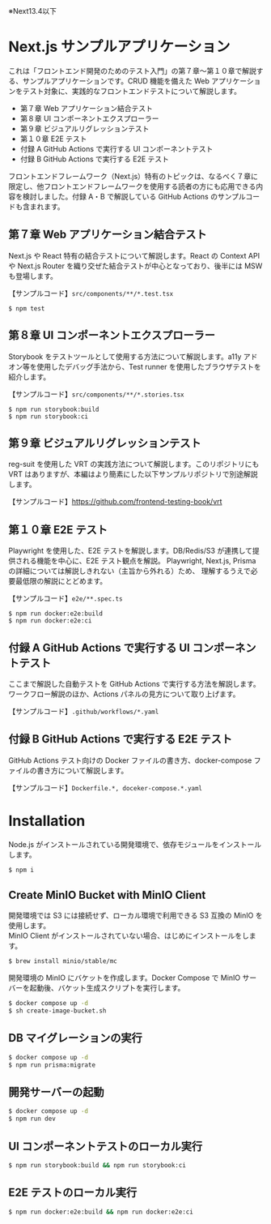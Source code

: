 ※Next13.4以下

# Next.js サンプルアプリケーション

これは「フロントエンド開発のためのテスト入門」の第７章〜第１０章で解説する、サンプルアプリケーションです。CRUD 機能を備えた Web アプリケーションをテスト対象に、実践的なフロントエンドテストについて解説します。

- 第７章 Web アプリケーション結合テスト
- 第８章 UI コンポーネントエクスプローラー
- 第９章 ビジュアルリグレッションテスト
- 第１０章 E2E テスト
- 付録 A GitHub Actions で実行する UI コンポーネントテスト
- 付録 B GitHub Actions で実行する E2E テスト

フロントエンドフレームワーク（Next.js）特有のトピックは、なるべく７章に限定し、他フロントエンドフレームワークを使用する読者の方にも応用できる内容を検討しました。付録 A・B で解説している GitHub Actions のサンプルコードも含まれます。

## 第７章 Web アプリケーション結合テスト

Next.js や React 特有の結合テストについて解説します。React の Context API や Next.js Router を織り交ぜた結合テストが中心となっており、後半には MSW も登場します。

【サンプルコード】`src/components/**/*.test.tsx`

```
$ npm test
```

## 第８章 UI コンポーネントエクスプローラー

Storybook をテストツールとして使用する方法について解説します。a11y アドオン等を使用したデバッグ手法から、Test runner を使用したブラウザテストを紹介します。

【サンプルコード】`src/components/**/*.stories.tsx`

```
$ npm run storybook:build
$ npm run storybook:ci
```

## 第９章 ビジュアルリグレッションテスト

reg-suit を使用した VRT の実践方法について解説します。このリポジトリにも VRT はありますが、本編はより簡素にした以下サンプルリポジトリで別途解説します。

【サンプルコード】https://github.com/frontend-testing-book/vrt

## 第１０章 E2E テスト

Playwright を使用した、E2E テストを解説します。DB/Redis/S3 が連携して提供される機能を中心に、E2E テスト観点を解説。 Playwright, Next.js, Prisma の詳細については解説しきれない（主旨から外れる）ため、  理解するうえで必要最低限の解説にとどめます。  

【サンプルコード】`e2e/**.spec.ts`

```
$ npm run docker:e2e:build
$ npm run docker:e2e:ci
```

## 付録 A GitHub Actions で実行する UI コンポーネントテスト

ここまで解説した自動テストを GitHub Actions で実行する方法を解説します。ワークフロー解説のほか、Actions パネルの見方について取り上げます。

【サンプルコード】`.github/workflows/*.yaml`

## 付録 B GitHub Actions で実行する E2E テスト

GitHub Actions テスト向けの Docker ファイルの書き方、docker-compose ファイルの書き方について解説します。

【サンプルコード】`Dockerfile.*, doceker-compose.*.yaml`

# Installation

Node.js がインストールされている開発環境で、依存モジュールをインストールします。

```bash
$ npm i
```

## Create MinIO Bucket with MinIO Client

開発環境では S3 には接続せず、ローカル環境で利用できる S3 互換の MinIO を使用します。  
MinIO Client がインストールされていない場合、はじめにインストールをします。

```bash
$ brew install minio/stable/mc
```

開発環境の MinIO にバケットを作成します。Docker Compose で MinIO サーバーを起動後、バケット生成スクリプトを実行します。

```bash
$ docker compose up -d
$ sh create-image-bucket.sh
```

## DB マイグレーションの実行

```bash
$ docker compose up -d
$ npm run prisma:migrate
```

## 開発サーバーの起動

```bash
$ docker compose up -d
$ npm run dev
```

## UI コンポーネントテストのローカル実行

```bash
$ npm run storybook:build && npm run storybook:ci
```

## E2E テストのローカル実行

```bash
$ npm run docker:e2e:build && npm run docker:e2e:ci
```
